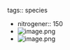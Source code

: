 tags:: species

- nitrogener:: 150
- ![image.png](https://peach-geographical-bat-397.mypinata.cloud/ipfs/Qma5QZAdzed12CGxFSK8QdkyDFjpg7g6TZPBUzJxcvNZNx)
- ![image.png](https://peach-geographical-bat-397.mypinata.cloud/ipfs/QmRNgkvYbqkYYntrsPBB3Wo58Xq1XBJm8bWrSsD9BMnPu9)
